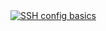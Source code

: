 <!-- SSH config basics -->
<a href="https://youtu.be/gZx9yCbQg50">
<picture>
	<source media="(prefers-color-scheme: dark)" srcset="https://ytcards.demolab.com/?id=gZx9yCbQg50&title=SSH+config+basics&background_color=%230d1117&title_color=%23ffffff&stats_color=%23dedede&max_title_lines=2&width=250&border_radius=5&duration=229">
	<img src="https://ytcards.demolab.com/?id=gZx9yCbQg50&title=SSH+config+basics&background_color=%23ffffff&title_color=%2324292f&stats_color=%2357606a&max_title_lines=2&width=250&border_radius=5&duration=229" alt="SSH config basics" title="SSH config basics">
</picture>
</a>
